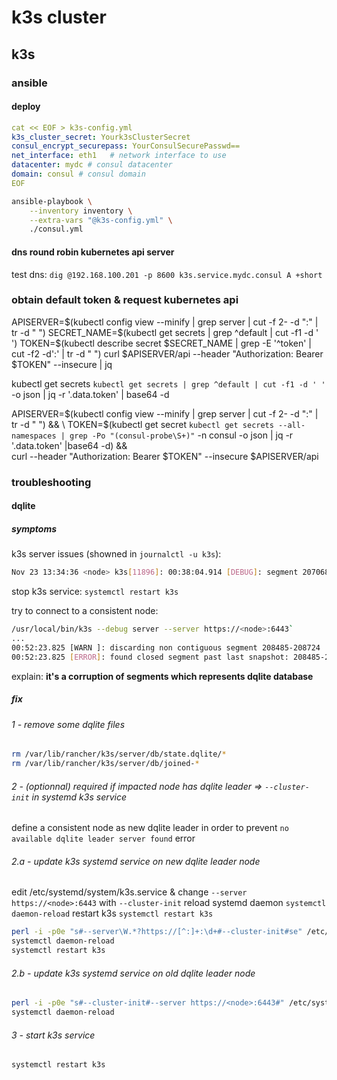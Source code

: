# k3s cluster

## k3s

### ansible


#### deploy
```yaml
cat << EOF > k3s-config.yml
k3s_cluster_secret: Yourk3sClusterSecret
consul_encrypt_securepass: YourConsulSecurePasswd==
net_interface: eth1   # network interface to use
datacenter: mydc # consul datacenter
domain: consul # consul domain
EOF
```

```bash
ansible-playbook \
    --inventory inventory \
    --extra-vars "@k3s-config.yml" \
    ./consul.yml
```

#### dns round robin kubernetes api server

test dns: `dig @192.168.100.201 -p 8600 k3s.service.mydc.consul A +short`

### obtain default token & request kubernetes api

APISERVER=$(kubectl config view --minify | grep server | cut -f 2- -d ":" | tr -d " ")
SECRET_NAME=$(kubectl get secrets | grep ^default | cut -f1 -d ' ')
TOKEN=$(kubectl describe secret $SECRET_NAME | grep -E '^token' | cut -f2 -d':' | tr -d " ")
curl $APISERVER/api --header "Authorization: Bearer $TOKEN" --insecure | jq

kubectl get secrets `kubectl get secrets | grep ^default | cut -f1 -d ' '` -o json | jq -r '.data.token' | base64 -d

APISERVER=$(kubectl config view --minify | grep server | cut -f 2- -d ":" | tr -d " ") && \
TOKEN=$(kubectl get secret `kubectl get secrets --all-namespaces | grep -Po "(consul-probe\S+)"` -n consul -o json | jq -r '.data.token' |base64 -d) && \
curl --header "Authorization: Bearer $TOKEN" --insecure $APISERVER/api

### troubleshooting

#### dqlite

##### symptoms

k3s server issues (showned in `journalctl -u k3s`):

```bash
Nov 23 13:34:36 <node> k3s[11896]: 00:38:04.914 [DEBUG]: segment 207068-207649time="2019-11-23T13:34:36.603215399Z" level=fatal msg="starting kubernetes: failed to start task"
```

stop k3s service: `systemctl restart k3s`

try to connect to a consistent node:

```bash
/usr/local/bin/k3s --debug server --server https://<node>:6443`
...
00:52:23.825 [WARN ]: discarding non contiguous segment 208485-208724
00:52:23.825 [ERROR]: found closed segment past last snapshot: 208485-208731
```

explain: **it's a corruption of segments which represents dqlite database**

##### fix

###### 1 - remove some dqlite files

```bash
rm /var/lib/rancher/k3s/server/db/state.dqlite/*
rm /var/lib/rancher/k3s/server/db/joined-*
```

###### 2 - (optionnal) required if impacted node has dqlite leader => `--cluster-init` in systemd k3s service

define a consistent node as new dqlite leader in order to prevent `no available dqlite leader server found` error

###### 2.a - update k3s systemd service on new dqlite leader node

edit /etc/systemd/system/k3s.service & change `--server https://<node>:6443` with `--cluster-init`
reload systemd daemon `systemctl daemon-reload`
restart k3s `systemctl restart k3s`

```bash
perl -i -p0e "s#--server\W.*?https://[^:]+:\d+#--cluster-init#se" /etc/systemd/system/k3s.service
systemctl daemon-reload
systemctl restart k3s
```

###### 2.b - update k3s systemd service on old dqlite leader node

```bash
perl -i -p0e "s#--cluster-init#--server https://<node>:6443#" /etc/systemd/system/k3s.service
systemctl daemon-reload
```

###### 3 - start k3s service

`systemctl restart k3s`
